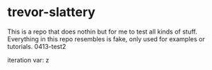 # trevor-slattery

This is a repo that does nothin but for me to test all kinds of stuff.
Everything in this repo resembles is fake, only used for examples or tutorials. 0413-test2

iteration var: z
